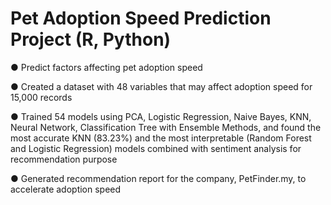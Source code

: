 # Pet Adoption Speed Prediction Project (R, Python)
● Predict factors affecting pet adoption speed

●	Created a dataset with 48 variables that may affect adoption speed for 15,000 records 

●	Trained 54 models using PCA, Logistic Regression, Naive Bayes, KNN, Neural Network, Classification Tree with Ensemble Methods, and found the most accurate KNN (83.23%) and the most interpretable (Random Forest and Logistic Regression) models combined with sentiment analysis for recommendation purpose

●	Generated recommendation report for the company, PetFinder.my, to accelerate adoption speed
